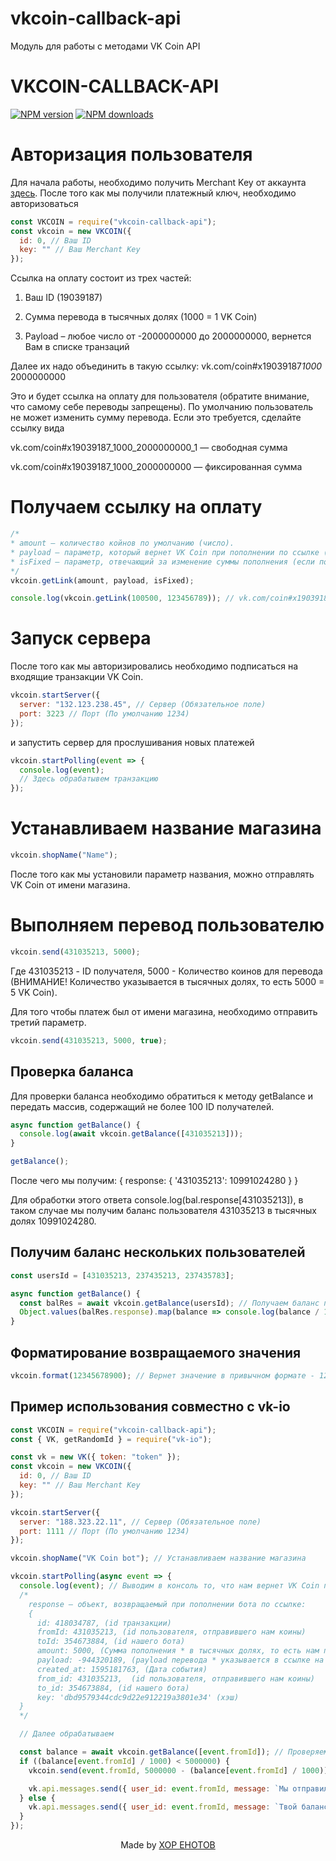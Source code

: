 # vkcoin-callback-api

Модуль для работы с методами VK Coin API

<p align="center">
  <h1>VKCOIN-CALLBACK-API</h1>
  <a href="https://www.npmjs.com/package/vkcoin-callback-api"><img src="https://img.shields.io/npm/v/vkcoin-callback-api.svg?style=flat-square" alt="NPM version"></a>
  <a href="https://www.npmjs.com/package/vkcoin-callback-api"><img src="https://img.shields.io/npm/dt/vkcoin-callback-api.svg?style=flat-square" alt="NPM downloads"></a>
</p>

# Авторизация пользователя

<p>
Для начала работы, необходимо получить Merchant Key от аккаунта <a href="https://vk.com/@hs-marchant-api">здесь</a>.
После того как мы получили платежный ключ, необходимо авторизоваться
</p>

```js
const VKCOIN = require("vkcoin-callback-api");
const vkcoin = new VKCOIN({
  id: 0, // Ваш ID
  key: "" // Ваш Merchant Key
});
```

Ссылка на оплату состоит из трех частей:

1. Ваш ID (19039187)

2. Сумма перевода в тысячных долях (1000 = 1 VK Coin)

3. Payload – любое число от -2000000000 до 2000000000, вернется Вам в списке транзаций

Далее их надо объединить в такую ссылку: vk.com/coin#x19039187*1000* 2000000000

Это и будет ссылка на оплату для пользователя (обратите внимание, что самому себе переводы запрещены). По умолчанию пользователь не может изменить сумму перевода. Если это требуется, сделайте ссылку вида

vk.com/coin#x19039187_1000_2000000000_1 — свободная сумма

vk.com/coin#x19039187_1000_2000000000 — фиксированная сумма

# Получаем ссылку на оплату

```js
/*
* amount — количество койнов по умолчанию (число).
* payload — параметр, который вернет VK Coin при пополнении по ссылке (число от -2000000000 до 2000000000).
* isFixed — параметр, отвечающий за изменение суммы пополнения (если поставить true то сумму можно будет менять, не ставьте, если нужна фиксированная сумма).
*/
vkcoin.getLink(amount, payload, isFixed);

console.log(vkcoin.getLink(100500, 123456789)); // vk.com/coin#x19039187_100500_123456789
```

# Запуск сервера

После того как мы авторизировались необходимо подписаться на входящие транзакции VK Coin.

```js
vkcoin.startServer({
  server: "132.123.238.45", // Сервер (Обязательное поле)
  port: 3223 // Порт (По умолчанию 1234)
});
```

и запустить сервер для прослушивания новых платежей

```js
vkcoin.startPolling(event => {
  console.log(event);
  // Здесь обрабатывем транзакцию
});
```

# Устанавливаем название магазина

```js
vkcoin.shopName("Name");
```

После того как мы установили параметр названия, можно отправлять VK Coin от имени магазина.

# Выполняем перевод пользователю

```js
vkcoin.send(431035213, 5000);
```

Где 431035213 - ID получателя, 5000 - Количество коинов для перевода (ВНИМАНИЕ! Количество указывается в тысячных долях, то еcть 5000 = 5 VK Coin).

Для того чтобы платеж был от имени магазина, необходимо отправить третий параметр.

```js
vkcoin.send(431035213, 5000, true);
```

## Проверка баланса

Для проверки баланса необходимо обратиться к методу getBalance и передать массив, содержащий не более 100 ID получателей.

```js
async function getBalance() {
  console.log(await vkcoin.getBalance([431035213]));
}

getBalance();
```

После чего мы получим: { response: { '431035213': 10991024280 } }

Для обработки этого ответа console.log(bal.response[431035213]), в таком случае мы получим баланс пользователя 431035213 в тысячных долях 10991024280.

## Получим баланс нескольких пользователей

```js
const usersId = [431035213, 237435213, 237435783];

async function getBalance() {
  const balRes = await vkcoin.getBalance(usersId); // Получаем баланс пользователей
  Object.values(balRes.response).map(balance => console.log(balance / 1000)); // Выведем их в консоль по одному
}
```

## Форматирование возвращаемого значения

```js
vkcoin.format(12345678900); // Вернет значение в привычном формате - 12 345 678,900
```

## Пример использования совместно с vk-io

```js
const VKCOIN = require("vkcoin-callback-api");
const { VK, getRandomId } = require("vk-io");

const vk = new VK({ token: "token" });
const vkcoin = new VKCOIN({
  id: 0, // Ваш ID
  key: "" // Ваш Merchant Key
});

vkcoin.startServer({
  server: "188.323.22.11", // Сервер (Обязательное поле)
  port: 1111 // Порт (По умолчанию 1234)
});

vkcoin.shopName("VK Coin bot"); // Устанавливаем название магазина

vkcoin.startPolling(async event => {
  console.log(event); // Выводим в консоль то, что нам вернет VK Coin при поступлении баланса
  /*
    response — объект, возвращаемый при пополнении бота по ссылке:
    {
      id: 418034787, (id транзакции)
      fromId: 431035213, (id пользователя, отправившего нам коины)
      toId: 354673884, (id нашего бота)
      amount: 5000, (Сумма пополнения * в тысячных долях, то есть нам перевели 5 VK Coin)
      payload: -944320189, (payload перевода * указывается в ссылке на пополнение)
      created_at: 1595181763, (Дата события)
      from_id: 431035213,  (id пользователя, отправившего нам коины)
      to_id: 354673884, (id нашего бота)
      key: 'dbd9579344cdc9d22e912219a3801e34' (хэш)
  }
  */

  // Далее обрабатываем

  const balance = await vkcoin.getBalance([event.fromId]); // Проверяем баланс пользователя, отправившего нам коины
  if ((balance[event.fromId] / 1000) < 5000000) {
    vkcoin.send(event.fromId, 5000000 - (balance[event.fromId] / 1000)); // Отправляем пользователю коины для того, чтобы его баланс был равен 5 000 000

    vk.api.messages.send({ user_id: event.fromId, message: `Мы отправили тебе ${5000000 - balance[event.fromId] / 1000}\nТеперь твой баланс 5 000 000`, random_id: getRandomId() }); // Отправляем пользователю сообщение о том, что его баланс пополнен
  } else {
    vk.api.messages.send({ user_id: event.fromId, message: `Твой баланс ${vkcoin.format(balance[event.fromId] / 1000)}, т.к. твой баланс больше 5 000 000 VK Coin мы тебе ничего не отправим`, random_id: getRandomId() }); // Отправляем пользователю сообщение о том, что его баланс более 5 000 000 VK Coin
  }
});
```

<p align='center'>Made by <a href="https://хор-енотов.рф">ХОР ЕНОТОВ</a></p>


